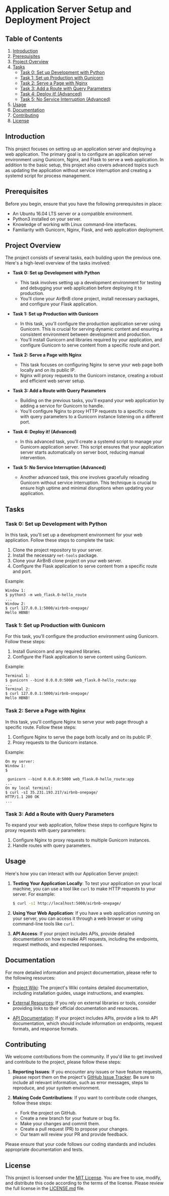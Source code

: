 # Application Server Setup and Deployment Project

## Table of Contents

1. [Introduction](#introduction)
2. [Prerequisites](#prerequisites)
3. [Project Overview](#project-overview)
4. [Tasks](#tasks)
   - [Task 0: Set up Development with Python](#task-0-set-up-development-with-python)
   - [Task 1: Set up Production with Gunicorn](#task-1-set-up-production-with-gunicorn)
   - [Task 2: Serve a Page with Nginx](#task-2-serve-a-page-with-nginx)
   - [Task 3: Add a Route with Query Parameters](#task-3-add-a-route-with-query-parameters)
   - [Task 4: Deploy it! (Advanced)](#task-4-deploy-it-advanced)
   - [Task 5: No Service Interruption (Advanced)](#task-5-no-service-interruption-advanced)
5. [Usage](#usage)
6. [Documentation](#documentation)
7. [Contributing](#contributing)
8. [License](#license)

## Introduction

This project focuses on setting up an application server and deploying a web application. The primary goal is to configure an application server environment using Gunicorn, Nginx, and Flask to serve a web application. In addition to the basic setup, this project also covers advanced topics such as updating the application without service interruption and creating a systemd script for process management.

## Prerequisites

Before you begin, ensure that you have the following prerequisites in place:

- An Ubuntu 16.04 LTS server or a compatible environment.
- Python3 installed on your server.
- Knowledge of working with Linux command-line interfaces.
- Familiarity with Gunicorn, Nginx, Flask, and web application deployment.

## Project Overview

The project consists of several tasks, each building upon the previous one. Here's a high-level overview of the tasks involved:

- **Task 0: Set up Development with Python**
  - This task involves setting up a development environment for testing and debugging your web application before deploying it to production.
  - You'll clone your AirBnB clone project, install necessary packages, and configure your Flask application.

- **Task 1: Set up Production with Gunicorn**
  - In this task, you'll configure the production application server using Gunicorn. This is crucial for serving dynamic content and ensuring a consistent environment between development and production.
  - You'll install Gunicorn and libraries required by your application, and configure Gunicorn to serve content from a specific route and port.

- **Task 2: Serve a Page with Nginx**
  - This task focuses on configuring Nginx to serve your web page both locally and on its public IP.
  - Nginx will proxy requests to the Gunicorn instance, creating a robust and efficient web server setup.

- **Task 3: Add a Route with Query Parameters**
  - Building on the previous tasks, you'll expand your web application by adding a service for Gunicorn to handle.
  - You'll configure Nginx to proxy HTTP requests to a specific route with query parameters to a Gunicorn instance listening on a different port.

- **Task 4: Deploy it! (Advanced)**
  - In this advanced task, you'll create a systemd script to manage your Gunicorn application server. This script ensures that your application server starts automatically on server boot, reducing manual intervention.

- **Task 5: No Service Interruption (Advanced)**
  - Another advanced task, this one involves gracefully reloading Gunicorn without service interruption. This technique is crucial to ensure high uptime and minimal disruptions when updating your application.

## Tasks

### Task 0: Set up Development with Python

In this task, you'll set up a development environment for your web application. Follow these steps to complete the task:

1. Clone the project repository to your server.
2. Install the necessary `net-tools` package.
3. Clone your AirBnB clone project on your web server.
4. Configure the Flask application to serve content from a specific route and port.

Example:
```shell
Window 1:
$ python3 -m web_flask.0-hello_route
...
Window 2:
$ curl 127.0.0.1:5000/airbnb-onepage/
Hello HBNB!
```

### Task 1: Set up Production with Gunicorn

For this task, you'll configure the production environment using Gunicorn. Follow these steps:

1. Install Gunicorn and any required libraries.
2. Configure the Flask application to serve content using Gunicorn.

Example:
```shell
Terminal 1:
$ gunicorn --bind 0.0.0.0:5000 web_flask.0-hello_route:app
...
Terminal 2:
$ curl 127.0.0.1:5000/airbnb-onepage/
Hello HBNB!
```

### Task 2: Serve a Page with Nginx

In this task, you'll configure Nginx to serve your web page through a specific route. Follow these steps:

1. Configure Nginx to serve the page both locally and on its public IP.
2. Proxy requests to the Gunicorn instance.

Example:
```shell
On my server:
Window 1:
$

 gunicorn --bind 0.0.0.0:5000 web_flask.0-hello_route:app
...
On my local terminal:
$ curl -sI 35.231.193.217/airbnb-onepage/
HTTP/1.1 200 OK
...
```

### Task 3: Add a Route with Query Parameters

To expand your web application, follow these steps to configure Nginx to proxy requests with query parameters:

1. Configure Nginx to proxy requests to multiple Gunicorn instances.
2. Handle routes with query parameters.

## Usage

Here's how you can interact with our Application Server project:

1. **Testing Your Application Locally**: To test your application on your local machine, you can use a tool like `curl` to make HTTP requests to your server. For example:

   ```bash
   $ curl -sI http://localhost:5000/airbnb-onepage/
   ```

2. **Using Your Web Application**: If you have a web application running on your server, you can access it through a web browser or using command-line tools like `curl`.

3. **API Access**: If your project includes APIs, provide detailed documentation on how to make API requests, including the endpoints, request methods, and expected responses.

## Documentation

For more detailed information and project documentation, please refer to the following resources:

- [Project Wiki](https://github.com/yourusername/yourrepository/wiki): The project's Wiki contains detailed documentation, including installation guides, usage instructions, and examples.

- [External Resources](https://example.com/resources): If you rely on external libraries or tools, consider providing links to their official documentation and resources.

- [API Documentation](https://example.com/api-docs): If your project includes APIs, provide a link to API documentation, which should include information on endpoints, request formats, and response formats.

## Contributing

We welcome contributions from the community. If you'd like to get involved and contribute to the project, please follow these steps:

1. **Reporting Issues**: If you encounter any issues or have feature requests, please report them on the project's [GitHub Issue Tracker](https://github.com/yourusername/yourrepository/issues). Be sure to include all relevant information, such as error messages, steps to reproduce, and your system environment.

2. **Making Code Contributions**: If you want to contribute code changes, follow these steps:
   
   - Fork the project on GitHub.
   - Create a new branch for your feature or bug fix.
   - Make your changes and commit them.
   - Create a pull request (PR) to propose your changes.
   - Our team will review your PR and provide feedback.

Please ensure that your code follows our coding standards and includes appropriate documentation and tests.

## License

This project is licensed under the [MIT License](LICENSE.md). You are free to use, modify, and distribute this code according to the terms of the license. Please review the full license in the [LICENSE.md](LICENSE.md) file.
